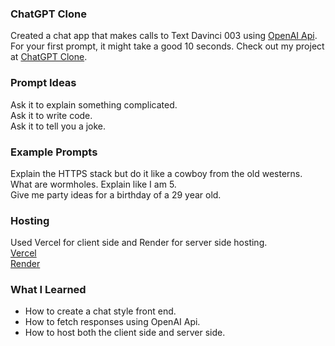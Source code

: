 ### ChatGPT Clone
Created a chat app that makes calls to Text Davinci 003 using [OpenAI Api](https://openai.com/api/). For your first prompt, it might take a good 10 seconds. Check out my project at [ChatGPT Clone](https://chat-gpt-clone-self.vercel.app/).

### Prompt Ideas
Ask it to explain something complicated.\
Ask it to write code.\
Ask it to tell you a joke.

### Example Prompts
Explain the HTTPS stack but do it like a cowboy from the old westerns.\
What are wormholes. Explain like I am 5.\
Give me party ideas for a birthday of a 29 year old.

### Hosting
Used Vercel for client side and Render for server side hosting.\
[Vercel](https://vercel.com)\
[Render](https://render.com/)

### What I Learned
* How to create a chat style front end.
* How to fetch responses using OpenAI Api.
* How to host both the client side and server side.
